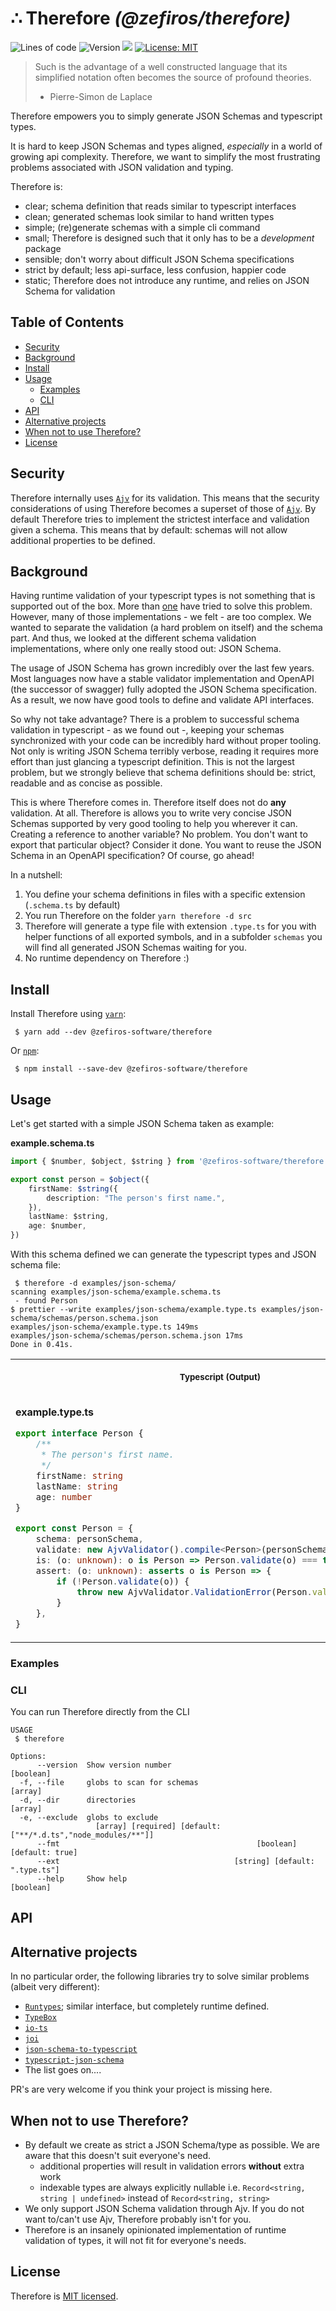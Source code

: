# ∴ Therefore _(@zefiros/therefore)_

<p>
  <img alt="Lines of code" src="https://img.shields.io/tokei/lines/github/zefiros-software/therefore">
  <img alt="Version" src="https://img.shields.io/badge/version-0.0.1-blue.svg?cacheSeconds=2592000" />
  <img src="https://img.shields.io/badge/node-%3E%3D12-blue.svg" />
  <a href="#" target="_blank">
    <img alt="License: MIT" src="https://img.shields.io/badge/License-MIT-yellow.svg" />
  </a>
</p>

> Such is the advantage of a well constructed language that its simplified notation often becomes the source of profound theories.
>
> -   Pierre-Simon de Laplace

Therefore empowers you to simply generate JSON Schemas and typescript types.

It is hard to keep JSON Schemas and types aligned, _especially_ in a world of growing api complexity. Therefore, we want to simplify the most frustrating problems associated with JSON validation and typing.

Therefore is:

-   clear; schema definition that reads similar to typescript interfaces
-   clean; generated schemas look similar to hand written types
-   simple; (re)generate schemas with a simple cli command
-   small; Therefore is designed such that it only has to be a _development_ package
-   sensible; don't worry about difficult JSON Schema specifications
-   strict by default; less api-surface, less confusion, happier code
-   static; Therefore does not introduce any runtime, and relies on JSON Schema for validation

## Table of Contents

<!-- toc -->

- [Security](#security)
- [Background](#background)
- [Install](#install)
- [Usage](#usage)
  * [Examples](#examples)
  * [CLI](#cli)
- [API](#api)
- [Alternative projects](#alternative-projects)
- [When not to use Therefore?](#when-not-to-use-therefore)
- [License](#license)

<!-- tocstop -->

## Security

Therefore internally uses [`Ajv`](https://github.com/ajv-validator/ajv) for its validation. This means that the security considerations of using Therefore becomes a superset of those of [`Ajv`](https://github.com/ajv-validator/ajv#security-considerations). By default Therefore tries to implement the strictest interface and validation given a schema. This means that by default: schemas will not allow additional properties to be defined.

## Background

Having runtime validation of your typescript types is not something that is supported out of the box. More than [one](#alternative-projects) have tried to solve this problem. However, many of those implementations - we felt - are too complex. We wanted to separate the validation (a hard problem on itself) and the schema part. And thus, we looked at the different schema validation implementations, where only one really stood out: JSON Schema.

The usage of JSON Schema has grown incredibly over the last few years. Most languages now have a stable validator implementation and OpenAPI (the successor of swagger) fully adopted the JSON Schema specification. As a result, we now have good tools to define and validate API interfaces.

So why not take advantage? There is a problem to successful schema validation in typescript - as we found out -, keeping your schemas synchronized with your code can be incredibly hard without proper tooling. Not only is writing JSON Schema terribly verbose, reading it requires more effort than just glancing a typescript definition. This is not the largest problem, but we strongly believe that schema definitions should be: strict, readable and as concise as possible.

This is where Therefore comes in. Therefore itself does not do **any** validation. At all. Therefore is allows you to write very concise JSON Schemas supported by very good tooling to help you wherever it can. Creating a reference to another variable? No problem. You don't want to export that particular object? Consider it done. You want to reuse the JSON Schema in an OpenAPI specification? Of course, go ahead!

In a nutshell:

1.  You define your schema definitions in files with a specific extension (`.schema.ts` by default)
2.  You run Therefore on the folder `yarn therefore -d src`
3.  Therefore will generate a type file with extension `.type.ts` for you with helper functions of all exported symbols, and in a subfolder `schemas` you will find all generated JSON Schemas waiting for you.
4.  No runtime dependency on Therefore :)

## Install

Install Therefore using [`yarn`](https://yarnpkg.com/):

```console
 $ yarn add --dev @zefiros-software/therefore
```

Or [`npm`](https://www.npmjs.com/):

```console
 $ npm install --save-dev @zefiros-software/therefore
```

## Usage

Let's get started with a simple JSON Schema taken as example:

**example.schema.ts**

```ts
import { $number, $object, $string } from '@zefiros-software/therefore'

export const person = $object({
    firstName: $string({
        description: "The person's first name.",
    }),
    lastName: $string,
    age: $number,
})
```

With this schema defined we can generate the typescript types and JSON schema file:

```console
 $ therefore -d examples/json-schema/
scanning examples/json-schema/example.schema.ts
 - found Person
$ prettier --write examples/json-schema/example.type.ts examples/json-schema/schemas/person.schema.json
examples/json-schema/example.type.ts 149ms
examples/json-schema/schemas/person.schema.json 17ms
Done in 0.41s.
```

<table>
<tr>
<th align="center">
<p>
<small>
Typescript (Output)
</small>
</p>
</th>
<th align="center">
<p>
<small>
JSON Schema (Output)
</small>
</p>
</th>
</tr>
<tr>
<td>

**example.type.ts**

```ts
export interface Person {
    /**
     * The person's first name.
     */
    firstName: string
    lastName: string
    age: number
}

export const Person = {
    schema: personSchema,
    validate: new AjvValidator().compile<Person>(personSchema),
    is: (o: unknown): o is Person => Person.validate(o) === true,
    assert: (o: unknown): asserts o is Person => {
        if (!Person.validate(o)) {
            throw new AjvValidator.ValidationError(Person.validate.errors ?? [])
        }
    },
}
```

</td>
<td>

**schemas/person.schema.json**

```json
{
    "$schema": "http://json-schema.org/draft-07/schema#",
    "type": "object",
    "properties": {
        "firstName": {
            "type": "string",
            "description": "The person's first name."
        },
        "lastName": {
            "type": "string"
        },
        "age": {
            "type": "number"
        }
    },
    "required": ["firstName", "lastName", "age"],
    "additionalProperties": false
}
```

</td>
</tr>
</table>

### Examples

### CLI

You can run Therefore directly from the CLI

```console
USAGE
 $ therefore

Options:
      --version  Show version number                                   [boolean]
  -f, --file     globs to scan for schemas                               [array]
  -d, --dir      directories                                             [array]
  -e, --exclude  globs to exclude
                   [array] [required] [default: ["**/*.d.ts","node_modules/**"]]
      --fmt                                            [boolean] [default: true]
      --ext                                       [string] [default: ".type.ts"]
      --help     Show help                                             [boolean]
```

## API

## Alternative projects

In no particular order, the following libraries try to solve similar problems (albeit very different):

-   [`Runtypes`](https://github.com/pelotom/runtypes); similar interface, but completely runtime defined.
-   [`TypeBox`](https://github.com/sinclairzx81/typebox)
-   [`io-ts`](https://github.com/gcanti/io-ts)
-   [`joi`](https://github.com/sideway/joi)
-   [`json-schema-to-typescript`](https://github.com/bcherny/json-schema-to-typescript)
-   [`typescript-json-schema`](https://github.com/YousefED/typescript-json-schema)
-   The list goes on....

PR's are very welcome if you think your project is missing here.

## When not to use Therefore?

-   By default we create as strict a JSON Schema/type as possible. We are aware that this doesn't suit everyone's need.
    -   additional properties will result in validation errors **without** extra work
    -   indexable types are always explicitly nullable i.e. `Record<string, string | undefined>` instead of `Record<string, string>`
-   We only support JSON Schema validation through Ajv. If you do not want to/can't use Ajv, Therefore probably isn't for you.
-   Therefore is an insanely opinionated implementation of runtime validation of types, it will not fit for everyone's needs.

## License

Therefore is [MIT licensed](./LICENSE).
